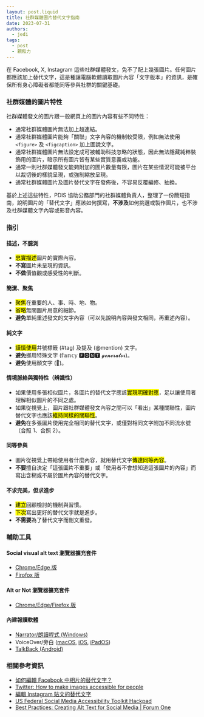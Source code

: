 ```yaml
---
layout: post.liquid
title: 社群媒體圖片替代文字指南
date: 2023-07-31
authors: 
  - jedi
tags: 
  - post
  - 親和力
---
```


在 Facebook, X, Instagram 這些社群媒體發文，免不了配上幾張圖片。任何圖片都應該加上替代文字，這是種讓電腦軟體讀取圖片內容「文字版本」的資訊，是確保所有身心障礙者都能同等參與社群的關鍵基礎。

<!-- 文摘 -->

### 社群媒體的圖片特性

社群媒體發文的圖片跟一般網頁上的圖片內容有些不同特性：

- 通常社群媒體圖片無法加上超連結。
- 通常社群媒體圖片能夠「關聯」文字內容的機制較受限，例如無法使用 `<figure>` 及 `<figcaption>` 加上圖說文字。
- 通常社群媒體圖片無法設定成可被輔助科技忽略的狀態，因此無法隱藏純粹裝飾用的圖片，暗示所有圖片皆有某些實質意義或功能。
- 通常一則社群媒體發文能夠附加的圖片數量有限，圖片在某些情況可能被平台以裁切後的樣貌呈現，或強制縮放呈現。
- 通常社群媒體圖片及圖片替代文字在發佈後，不容易反覆編修、抽換。

基於上述這些特性，PDIS 協助公務部門的社群媒體負責人，整理了一份簡短指南，說明圖片的「替代文字」應該如何撰寫，**不涉及**如何挑選或製作圖片，也不涉及社群媒體文字內容或影音內容。

### 指引

#### 描述，不臆測	

- <mark>忠實描述</mark>圖片的實際內容。
- **不寫**圖片未呈現的資訊。
- **不做**價值觀或感受性的判斷。

#### 簡潔、聚焦

- <mark>聚焦</mark>在重要的人、事、時、地、物。
- <mark>省略</mark>無關圖片用意的細節。
- **避免**單純重述發文的文字內容（可以先說明內容與發文相同，再重述內容）。

#### 純文字

- <mark>謹慎使用</mark>井號標籤 (#tag) 及提及 (@mention) 文字。
- **避免**挪用特殊文字 (𝕗𝕒𝕟𝕔𝕪 🅵🅾🅽🆃 𝓰𝓮𝓷𝓮𝓻𝓪𝓽𝓸𝓻)。
- **避免**使用顏文字 (🙅)。

#### 情境脈絡與獨特性（辨識性） 

- 如果使用多張相似圖片，各圖片的替代文字應該<mark>實現明確對應</mark>，足以讓使用者理解相似圖片的不同之處。
- 如果從視覺上，圖片跟社群媒體發文內容之間可以「看出」某種關聯性，圖片替代文字也應該<mark>維持同樣的關聯性</mark>。
- **避免**在多張圖片使用完全相同的替代文字，或僅對相同文字附加不同流水號（合照 1、合照 2）。

#### 同等參與 

- 圖片從視覺上帶給使用者什麼內容，就用替代文字<mark>傳達同等內容</mark>。
- **不要**擅自決定「這張圖片不重要」或「使用者不會想知道這張圖片的內容」而寫出含糊或不屬於圖片內容的替代文字。

#### 不求完美，但求進步

- <mark>建立</mark>回顧檢討的機制與習慣。
- <mark>下次</mark>寫出更好的替代文字就是進步。
- **不需要**為了替代文字而刪文重發。

### 輔助工具

#### Social visual alt text 瀏覽器擴充套件
- [Chrome/Edge 版](https://chrome.google.com/webstore/detail/social-visual-alt-text/bkpbmomfemcjdeekdffmbohifpndodmi)
- [Firofox 版](https://addons.mozilla.org/zh-TW/firefox/addon/social-visual-alt-text/)

#### Alt or Not 瀏覽器擴充套件

- [Chrome/Edge/Firefox 版](https://www.abitofaccess.com/alt-or-not)

#### 內建報讀軟體

- [Narrator/朗讀程式 (Windows)](https://support.microsoft.com/zh-tw/windows/e4397a0d-ef4f-b386-d8ae-c172f109bdb1)
- VoiceOver/旁白 ([macOS](https://support.apple.com/zh-tw/guide/voiceover/welcome/mac), [iOS](https://support.apple.com/zh-tw/guide/iphone/iph3e2e415f/ios), [iPadOS](https://support.apple.com/zh-tw/guide/ipad/ipad9a246898/ipados))
- [TalkBack (Android)](https://support.google.com/accessibility/android/answer/6007100)

### 相關參考資訊

- [如何編輯 Facebook 中相片的替代文字？](https://www.facebook.com/help/214124458607871)
- [Twitter: How to make images accessible for people](https://help.twitter.com/en/using-twitter/picture-descriptions)
- [編輯 Instagram 貼文的替代文字](https://help.instagram.com/503708446705527)
- [US Federal Social Media Accessibility Toolkit Hackpad](https://digital.gov/resources/federal-social-media-accessibility-toolkit-hackpad/)
- [Best Practices: Creating Alt Text for Social Media | Forum One](https://www.forumone.com/insights/blog/best-practices-creating-alt-text-for-social-media/)
